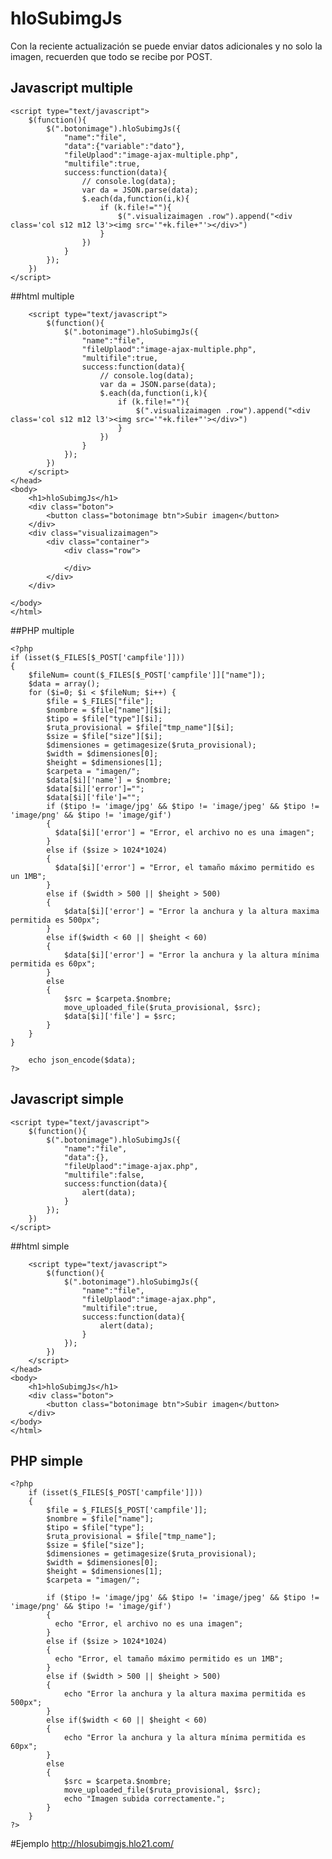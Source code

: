 # hloSubimgJs
Con la reciente actualización se puede enviar datos adicionales y no solo la imagen, recuerden que todo se recibe por POST.
## Javascript multiple

	<script type="text/javascript">
		$(function(){
			$(".botonimage").hloSubimgJs({
				"name":"file",
				"data":{"variable":"dato"},
				"fileUplaod":"image-ajax-multiple.php",
				"multifile":true,
				success:function(data){				
					// console.log(data);
					var da = JSON.parse(data);
					$.each(da,function(i,k){
						if (k.file!=""){
							$(".visualizaimagen .row").append("<div class='col s12 m12 l3'><img src='"+k.file+"'></div>")
						}
					})
				}				
			});
		})
	</script>

##html multiple
	<!DOCTYPE html>
	<html>
	<head>
		<title>hloSubimgJs</title>
		<link rel="stylesheet" type="text/css" href="css/materialize.css">
		<link rel="stylesheet" type="text/css" href="css/style.css">
		<script type="text/javascript" src="https://code.jquery.com/jquery-3.1.1.min.js"></script>
		<script type="text/javascript" src="hloSubimgJs.js"></script>
		<script type="text/javascript" src="js/materialize.js"></script>


		<script type="text/javascript">
			$(function(){
				$(".botonimage").hloSubimgJs({
					"name":"file",
					"fileUplaod":"image-ajax-multiple.php",
					"multifile":true,
					success:function(data){						
						// console.log(data);
						var da = JSON.parse(data);
						$.each(da,function(i,k){
							if (k.file!=""){
								$(".visualizaimagen .row").append("<div class='col s12 m12 l3'><img src='"+k.file+"'></div>")
							}
						})
					}				
				});
			})
		</script>
	</head>
	<body>
		<h1>hloSubimgJs</h1>
		<div class="boton">
			<button class="botonimage btn">Subir imagen</button>
		</div>
		<div class="visualizaimagen">
			<div class="container">
				<div class="row">
					
				</div>
			</div>
		</div>

	</body>
	</html>

##PHP multiple
	
	<?php
	if (isset($_FILES[$_POST['campfile']]))
	{
		$fileNum= count($_FILES[$_POST['campfile']]["name"]);
		$data = array();
		for ($i=0; $i < $fileNum; $i++) { 
			$file = $_FILES["file"];
		    $nombre = $file["name"][$i];
		    $tipo = $file["type"][$i];
		    $ruta_provisional = $file["tmp_name"][$i];
		    $size = $file["size"][$i];
		    $dimensiones = getimagesize($ruta_provisional);
		    $width = $dimensiones[0];
		    $height = $dimensiones[1];
		    $carpeta = "imagen/";
		    $data[$i]['name'] = $nombre;
		    $data[$i]['error']="";
		    $data[$i]['file']="";
		    if ($tipo != 'image/jpg' && $tipo != 'image/jpeg' && $tipo != 'image/png' && $tipo != 'image/gif')
		    {
		      $data[$i]['error'] = "Error, el archivo no es una imagen"; 
		    }
		    else if ($size > 1024*1024)
		    {
		      $data[$i]['error'] = "Error, el tamaño máximo permitido es un 1MB";
		    }
		    else if ($width > 500 || $height > 500)
		    {
		        $data[$i]['error'] = "Error la anchura y la altura maxima permitida es 500px";
		    }
		    else if($width < 60 || $height < 60)
		    {
		        $data[$i]['error'] = "Error la anchura y la altura mínima permitida es 60px";
		    }
		    else
		    {
		        $src = $carpeta.$nombre;
		        move_uploaded_file($ruta_provisional, $src);
		        $data[$i]['file'] = $src;
		    }
		}
	}

		echo json_encode($data);
	?>


## Javascript simple

	<script type="text/javascript">
		$(function(){
			$(".botonimage").hloSubimgJs({
				"name":"file",
				"data":{},
				"fileUplaod":"image-ajax.php",
				"multifile":false,
				success:function(data){
					alert(data);					
				}				
			});
		})
	</script>

##html simple
	<!DOCTYPE html>
	<html>
	<head>
		<title>hloSubimgJs</title>
		<link rel="stylesheet" type="text/css" href="css/materialize.css">
		<link rel="stylesheet" type="text/css" href="css/style.css">
		<script type="text/javascript" src="https://code.jquery.com/jquery-3.1.1.min.js"></script>
		<script type="text/javascript" src="hloSubimgJs.js"></script>
		<script type="text/javascript" src="js/materialize.js"></script>


		<script type="text/javascript">
			$(function(){
				$(".botonimage").hloSubimgJs({
					"name":"file",
					"fileUplaod":"image-ajax.php",
					"multifile":true,
					success:function(data){
						alert(data);					
					}				
				});
			})
		</script>
	</head>
	<body>
		<h1>hloSubimgJs</h1>
		<div class="boton">
			<button class="botonimage btn">Subir imagen</button>
		</div>
	</body>
	</html>

## PHP simple
	<?php
		if (isset($_FILES[$_POST['campfile']]))
		{
		    $file = $_FILES[$_POST['campfile']];
		    $nombre = $file["name"];
		    $tipo = $file["type"];
		    $ruta_provisional = $file["tmp_name"];
		    $size = $file["size"];
		    $dimensiones = getimagesize($ruta_provisional);
		    $width = $dimensiones[0];
		    $height = $dimensiones[1];
		    $carpeta = "imagen/";
		    
		    if ($tipo != 'image/jpg' && $tipo != 'image/jpeg' && $tipo != 'image/png' && $tipo != 'image/gif')
		    {
		      echo "Error, el archivo no es una imagen"; 
		    }
		    else if ($size > 1024*1024)
		    {
		      echo "Error, el tamaño máximo permitido es un 1MB";
		    }
		    else if ($width > 500 || $height > 500)
		    {
		        echo "Error la anchura y la altura maxima permitida es 500px";
		    }
		    else if($width < 60 || $height < 60)
		    {
		        echo "Error la anchura y la altura mínima permitida es 60px";
		    }
		    else
		    {
		        $src = $carpeta.$nombre;
		        move_uploaded_file($ruta_provisional, $src);
		        echo "Imagen subida correctamente.";
		    }
		}
	?>

#Ejemplo
	http://hlosubimgjs.hlo21.com/
